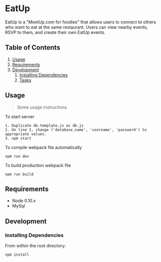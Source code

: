 # EatUp
EatUp is a  "MeetUp.com for foodies" that allows users to connect to others who want to eat at the same restaurant.  Users can view nearby events, RSVP to them, and create their own EatUp events.

## Table of Contents

1. [Usage](#Usage)
1. [Requirements](#requirements)
1. [Development](#development)
    1. [Installing Dependencies](#installing-dependencies)
    1. [Tasks](#tasks)

## Usage

> Some usage instructions

  To start server
  ```
  1. Duplicate db.template.js as db.js
  2. On line 2, change ('database_name', 'username', 'password') to appropriate values.
  3. npm start
  ```

  To compile webpack file automatically
  ```
  npm run dev
  ```

  To build production webpack file
  ```
  npm run build
  ```

## Requirements

- Node 0.10.x
- MySql

## Development

### Installing Dependencies

From within the root directory:

```sh
npm install
```
